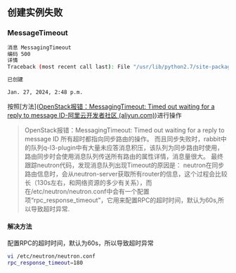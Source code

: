 
## 创建实例失败

### MessageTimeout

```bash
消息 MessagingTimeout
编码 500
详情
Traceback (most recent call last): File "/usr/lib/python2.7/site-packages/nova/conductor/manager.py", line 1379, in schedule_and_build_instances instance_uuids, return_alternates=True) File "/usr/lib/python2.7/site-packages/nova/conductor/manager.py", line 839, in _schedule_instances return_alternates=return_alternates) File "/usr/lib/python2.7/site-packages/nova/scheduler/client/query.py", line 42, in select_destinations instance_uuids, return_objects, return_alternates) File "/usr/lib/python2.7/site-packages/nova/scheduler/rpcapi.py", line 160, in select_destinations return cctxt.call(ctxt, 'select_destinations', **msg_args) File "/usr/lib/python2.7/site-packages/oslo_messaging/rpc/client.py", line 181, in call transport_options=self.transport_options) File "/usr/lib/python2.7/site-packages/oslo_messaging/transport.py", line 129, in _send transport_options=transport_options) File "/usr/lib/python2.7/site-packages/oslo_messaging/_drivers/amqpdriver.py", line 646, in send transport_options=transport_options) File "/usr/lib/python2.7/site-packages/oslo_messaging/_drivers/amqpdriver.py", line 634, in _send call_monitor_timeout) File "/usr/lib/python2.7/site-packages/oslo_messaging/_drivers/amqpdriver.py", line 523, in wait message = self.waiters.get(msg_id, timeout=timeout) File "/usr/lib/python2.7/site-packages/oslo_messaging/_drivers/amqpdriver.py", line 401, in get 'to message ID %s' % msg_id) MessagingTimeout: Timed out waiting for a reply to message ID 427686ef380543a78f25e2fe84d6f6e3

已创建

Jan. 27, 2024, 2:48 p.m.
```

按照[方法]([OpenStack报错：MessagingTimeout: Timed out waiting for a reply to message ID-阿里云开发者社区 (aliyun.com)](https://developer.aliyun.com/article/897218))进行操作
> OpenStack报错：MessagingTimeout: Timed out waiting for a reply to message ID
> 所有超时都指向同步路由的操作。 而且同步失败时，rabbit中的队列q-l3-plugin中有大量未应答消息积压，该队列为同步路由时使用，路由同步时会使用消息队列传送所有路由的属性详情，消息量很大。
> 最终跟踪neutron代码，发现消息队列出现Timeout的原因是： neutron在同步路由信息时，会从neutron-server获取所有router的信息，这个过程会比较长（130s左右，和网络资源的多少有关系），而 在/etc/neutron/neutron.conf中会有一个配置项“rpc_response_timeout”，它用来配置RPC的超时时间，默认为60s,所以导致超时异常.

#### 解决方法

配置RPC的超时时间，默认为60s，所以导致超时异常

```bash
vi /etc/neutron/neutron.conf
rpc_response_timeout=180
```
